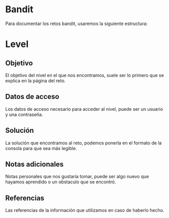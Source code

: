 # Bandit
Para documentar los retos bandit, usaremos la siguiente estructura:

# Level 
## Objetivo
 El objetivo del nivel en el que nos encontramos, suele ser lo primero que se explica en la página del reto. 
## Datos de acceso
 Los datos de acceso necesario para acceder al nivel, puede ser un usuario y una contraseña.
 
## Solución
 La solución que encontramos al reto, podemos ponerla en el formato de la consola para que sea más legible.
 
## Notas adicionales
 Notas personales que nos gustaría tomar, puede ser algo nuevo que hayamos aprendido o un obstaculo que se encontró.
 
## Referencias
 Las referencias de la información que utilizamos en caso de haberlo hecho.
